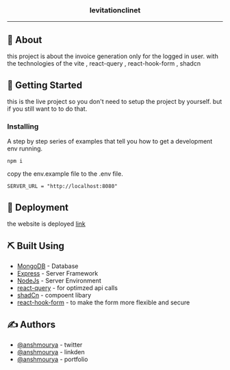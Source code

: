 <h3 align="center">levitationclinet</h3>

---

## 🧐 About <a name = "about"></a>

this project is about the invoice generation only for the logged in user. with the technologies of the vite , react-query , react-hook-form , shadcn

## 🏁 Getting Started <a name = "getting_started"></a>

this is the live project so you don't need to setup the project by yourself. but if you still want to to do that.

### Installing

A step by step series of examples that tell you how to get a development env running.

```
npm i
```

copy the env.example file to the .env file.

```
SERVER_URL = "http://localhost:8080"
```

## 🚀 Deployment <a name = "deployment"></a>

the website is deployed [link]("https://levitation-clinet.vercel.app/signin)

## ⛏️ Built Using <a name = "built_using"></a>

- [MongoDB](https://www.mongodb.com/) - Database
- [Express](https://expressjs.com/) - Server Framework
- [NodeJs](https://nodejs.org/en/) - Server Environment
- [react-query]() - for optimzed api calls
- [shadCn]() - compoent libary
- [react-hook-form]() - to make the form more flexible and secure

## ✍️ Authors <a name = "authors"></a>

- [@anshmourya](https://twitter.com/Ansh__Mourya) - twitter
- [@anshmourya](https://www.linkedin.com/in/ansh-mourya-8504b122a/) - linkden
- [@anshmourya](https://bento.me/anshmourya) - portfolio
